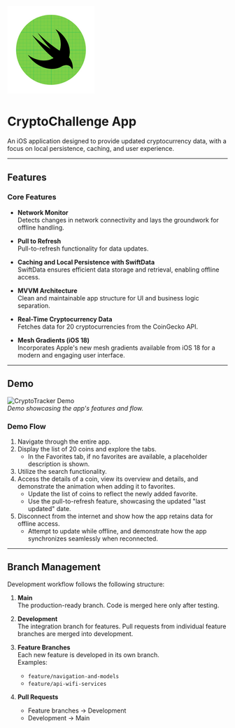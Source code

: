 # ![CryptoChallenge Logo](CryptoChallengeLogo.png)
# CryptoChallenge App

An iOS application designed to provide updated cryptocurrency data, with a focus on local persistence, caching, and user experience.

---

## Features

### Core Features
- **Network Monitor**  
  Detects changes in network connectivity and lays the groundwork for offline handling.

- **Pull to Refresh**  
  Pull-to-refresh functionality for data updates.

- **Caching and Local Persistence with SwiftData**  
  SwiftData ensures efficient data storage and retrieval, enabling offline access.

- **MVVM Architecture**  
  Clean and maintainable app structure for UI and business logic separation.

- **Real-Time Cryptocurrency Data**  
  Fetches data for 20 cryptocurrencies from the CoinGecko API.

- **Mesh Gradients (iOS 18)**  
  Incorporates Apple's new mesh gradients available from iOS 18 for a modern and engaging user interface.

---

## Demo

![CryptoTracker Demo](https://via.placeholder.com/1024x768)  
*Demo showcasing the app's features and flow.*

### Demo Flow
1. Navigate through the entire app.
2. Display the list of 20 coins and explore the tabs.
   - In the Favorites tab, if no favorites are available, a placeholder description is shown.
3. Utilize the search functionality.
4. Access the details of a coin, view its overview and details, and demonstrate the animation when adding it to favorites.
   - Update the list of coins to reflect the newly added favorite.
   - Use the pull-to-refresh feature, showcasing the updated "last updated" date.
5. Disconnect from the internet and show how the app retains data for offline access.
   - Attempt to update while offline, and demonstrate how the app synchronizes seamlessly when reconnected.

---

## Branch Management

Development workflow follows the following structure:

1. **Main**  
   The production-ready branch. Code is merged here only after testing.

2. **Development**  
   The integration branch for features. Pull requests from individual feature branches are merged into development.

3. **Feature Branches**  
   Each new feature is developed in its own branch.  
   Examples:
   - `feature/navigation-and-models`
   - `feature/api-wifi-services`

4. **Pull Requests**  
   - Feature branches -> Development
   - Development -> Main
